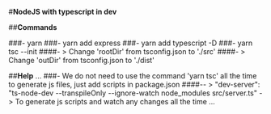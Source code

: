 #__NodeJS with typescript in dev__

##__Commands__

###- yarn
###- yarn add express
###- yarn add typescript -D
###- yarn tsc --init
####- > Change 'rootDir' from tsconfig.json to './src'
####- > Change 'outDir' from tsconfig.json to './dist'

##__Help__
...
###- We do not need to use the command 'yarn tsc' all the time to generate js files, just add scripts in package.json
####-- > "dev-server": "ts-node-dev --transpileOnly --ignore-watch node_modules src/server.ts" -> To generate js scripts and watch any changes all the time
...
